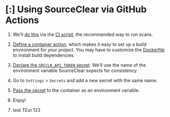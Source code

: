 # [:] Using SourceClear via GitHub Actions

1. We'll [do this](.github/actions/sourceclear/entrypoint.sh) via the [CI script](https://help.veracode.com/reader/hHHR3gv0wYc2WbCclECf_A/_p_RJqZHXQ4S5pkjSXCrzQ), the recommended way to run scans.
1. [Define a container action](.github/actions/sourceclear), which makes it easy to set up a build environment for your project. You may have to customize the [Dockerfile](.github/actions/sourceclear/Dockerfile) to install build dependencies.
1. [Declare the `SRCCLR_API_TOKEN` secret](.github/actions/sourceclear/action.yml). We'll use the name of the environment variable SourceClear expects for consistency.
1. Go to `Settings` > `Secrets` and add a new secret with the same name.
1. [Pass the secret](.github/workflows/main.yml) to the container as an environment variable.
1. Enjoy!

2. test TExt 123
